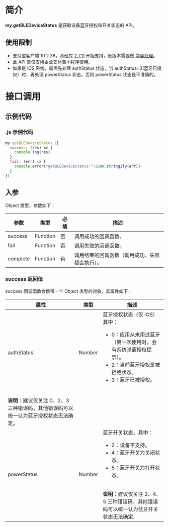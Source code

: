 # 简介
**my.getBLEDeviceStatus** 是获取设备蓝牙授权和开关状态的 API。

## 使用限制

- 支付宝客户端 10.2.38，基础库 [2.7.11](https://opendocs.alipay.com/mini/framework/lib-upgrade-v2) 开始支持，低版本需要做 [兼容处理](https://docs.alipay.com/mini/framework/compatibility)。
- 此 API 暂仅支持企业支付宝小程序使用。
- 如果是 iOS 系统，需优先处理 authStatus 状态，当 authStatus=3(蓝牙已授权）时，再处理 powerStatus 状态，否则 powerStatus 状态是不准确的。

# 接口调用

## 示例代码

### .js 示例代码
```javascript
my.getBLEDeviceStatus（{
  success: (res) => {
    console.log(res)
  },
  fail: (err) => {
    console.error("getBLEDeviceStatus:"+JSON.stringify(err))
  }
})
```

## 入参
Object 类型，参数如下：

| **参数** | **类型** | **必填** | **描述** |
| --- | --- | --- | --- |
| success | Function | 否 | 调用成功的回调函数。 |
| fail | Function | 否 | 调用失败的回调函数。 |
| complete | Function | 否 | 调用结束的回调函数（调用成功、失败都会执行）。 |

### success 返回值
success 回调函数会携带一个 Object 类型的对象，其属性如下：

| **属性** | **类型** | **描述** |
| --- | --- | --- |
| authStatus | Number | 蓝牙授权状态（仅 iOS） 其中：<br /><ul><li>0：应用从未用过蓝牙（第一次使用时，会有系统弹窗授权提示）。</li><li>2：当前蓝牙授权是被拒绝状态。</li><li>3：蓝牙已被授权。</li></ul><br />
**说明**：建议仅关注 0、2、3 三种错误码，其他错误码可以统一认为蓝牙授权状态无法确定。 |
| powerStatus | Number | 蓝牙开关状态，其中：<ul><li>2：设备不支持。</li><li>4：蓝牙开关为关闭状态。</li><li>5：蓝牙开关为打开状态。</li></ul><br /> **说明**：建议仅关注 2、4、5 三种错误码，其他错误码可以统一认为蓝牙开关状态无法确定. |
